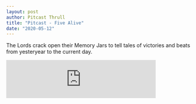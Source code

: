 ```yaml
---
layout: post
author: Pitcast Thrull
title: "Pitcast - Five Alive"
date: "2020-05-12"
---
```


The Lords crack open their Memory Jars to tell tales of victories and beats from yesteryear to the current day.

<iframe src="https://anchor.fm/pitcast/embed/episodes/Five-Alive-edvobv/a-a2680tn" height="102px" width="400px" frameborder="0" scrolling="no"></iframe>
